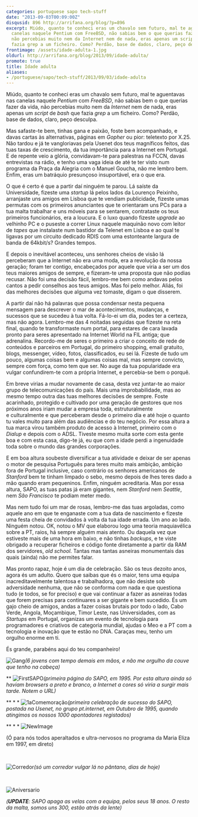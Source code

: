 ```yaml
---
categories: portuguese sapo tech-stuff
date: "2013-09-03T00:09:00Z"
disqusid: 896 http://arrifana.org/blog/?p=896
excerpt: Miúdo, quanto te conheci eras um chavalo sem futuro, mal te aguentavas nas
  canelas naquele Pentium com FreeBSD, não sabias bem o que querias fazer da vida,
  não percebias muito nem da Internet nem de nada, eras apenas um script de bash que
  fazia grep a um ficheiro. Como? Perdão, base de dados, claro, peço desculpa.
frontimage: /assets/idade-adulta-1.jpg
oldurl: http://arrifana.org/blog/2013/09/idade-adulta/
promote: true
title: Idade adulta
aliases:
- /portuguese/sapo/tech-stuff/2013/09/03/idade-adulta
---
```


Miúdo, quanto te conheci eras um chavalo sem futuro, mal te aguentavas nas canelas naquele *Pentium* com *FreeBSD*, não sabias bem o que querias fazer da vida, não percebias muito nem da *Internet* nem de nada, eras apenas um *script* de *bash* que fazia *grep* a um ficheiro. Como? Perdão, base de dados, claro, peço desculpa.

Mas safaste-te bem, tinhas gana e paixão, foste bem acompanhado, e davas cartas às alternativas, páginas em *Gopher* ou pior: teletexto por X.25. Não tardou e já te vangloriavas pela Usenet dos teus magníficos feitos, das tuas taxas de crescimento, da tua importância para a Internet em Portugal. E de repente veio a glória, convidavam-te para palestras na FCCN, davas entrevistas na rádio, e tenho uma vaga ideia de até te ter visto num programa da Praça da Alegria com o Manuel Goucha, não me lembro bem. Enfim, eras um batráquio presunçoso insuportável, era o que era.

O que é certo é que a partir daí ninguém te parou. Lá saíste da Universidade, fizeste uma *startup* lá pelos lados da Lourenço Peixinho, arranjaste uns amigos em Lisboa que te vendiam publicidade, fizeste umas permutas com os primeiros anunciantes que te orientaram uns PCs para a tua malta trabalhar e uns móveis para se sentarem, contrataste os teus primeiros funcionários, era a loucura. E o luxo quando fizeste *upgrade* ao velhinho PC e o puseste a correr Linux naquele maquinão novo com leitor de *tapes* que instalaste num bastidor da Telenet em Lisboa e ao qual te ligavas por um circuito dedicado RDIS com uma estonteante largura de banda de 64kbit/s? Grandes tempos.

E depois o inevitável aconteceu, uns senhores cheios de visão lá perceberam que a Internet não era uma moda, era a revolução da nossa geração; foram ter contigo, encabeçados por aquele que viria a ser um dos teus maiores amigos de sempre, e fizeram-te uma proposta que não podias recusar. Não foi uma decisão fácil, lembro-me bem como andavas pelos cantos a pedir conselhos aos teus amigos. Mas foi pelo melhor. Aliás, foi das melhores decisões que alguma vez tomaste, digam o que disserem.

A partir daí não há palavras que possa condensar nesta pequena mensagem para descrever o mar de acontecimentos, mudanças, e sucessos que se sucedeu à tua volta. Fá-lo-ei um dia, podes ter a certeza, mas não agora. Lembro-me das 4 noitadas seguidas que fizeste na reta final, quando te transformaste num portal, para estares de cara lavada pronto para seres apresentado na Internet World na FIL antiga; que adrenalina. Recordo-me de seres o primeiro a criar o conceito de rede de conteúdos e parceiros em Portugal, do primeiro shopping, email gratuito, blogs, messenger, vídeo, fotos, classificados, eu sei lá. Fizeste de tudo um pouco, algumas coisas bem e algumas coisas mal, mas sempre convicto, sempre com força, como tem que ser. No auge da tua popularidade era vulgar confundirem-te com a própria Internet, e percebia-se bem o porquê.

Em breve virias a mudar novamente de casa, desta vez juntar-te ao maior grupo de telecomunicações do país. Mais uma improbabilidade, mas ao mesmo tempo outra das tuas melhores decisões de sempre. Foste acarinhado, protegido e cultivado por uma geração de gestores que nos próximos anos iriam mudar a empresa toda, estruturalmente e culturalmente e que perceberam desde o primeiro dia e até hoje o quanto tu vales muito para além das audiências e do teu negócio. Por essa altura a tua marca virou também produto de acesso à Internet, primeiro com o *Dialup* e depois com o ADSL. Tiveste mesmo muita sorte com esta gente boa e com esta casa, digo-te já, eu que com a idade perdi a ingenuidade toda sobre o mundo das grandes corporações.

E em boa altura soubeste diversificar a tua atividade e deixar de ser apenas o motor de pesquisa Português para teres muito mais ambição, ambição fora de Portugal inclusive, caso contrário os senhores americanos de *Stanford* bem te tinham limpado o sebo, mesmo depois de lhes teres dado a mão quando eram pequeninos. Enfim, ninguém acreditaria. Mas por essa altura, SAPO, as tuas patas já eram gigantes, nem *Stanford* nem *Seattle*, nem *São Francisco* te podiam meter medo.

Mas nem tudo foi um mar de rosas, lembro-me das tuas argoladas, como aquele ano em que te enganaste com a tua data de nascimento e fizeste uma festa cheia de convidados à volta da tua idade errada. Um ano ao lado. Ninguém notou. OK, notou o MV que elaborou logo uma teoria maquiavélica sobre a PT, raios, há sempre alguém mais atento. Ou daquela vez que estiveste mais de uma hora em baixo, e não tinhas *backups*, e te viste obrigado a recuperar ficheiros e código fonte diretamente a partir da RAM dos servidores, *old school*. Tantas mas tantas asneiras monumentais das quais (ainda) não me permites falar.

Mas pronto rapaz, hoje é um dia de celebração. São os teus dezoito anos, agora és um adulto. Quero que saibas que és o maior, tens uma equipa inacreditavelmente talentosa e trabalhadora, que não desiste sob adversidade nenhuma, que não se conforma com nada e que questiona tudo (e todos, se for preciso) e que vai continuar a fazer as asneiras todas que forem precisas para continuares a ser gigante e bem sucedido. És um gajo cheio de amigos, andas a fazer coisas brutais por todo o lado, Cabo Verde, Angola, Moçambique, Timor Leste, nas Universidades, com as *Startups* em Portugal, organizas um evento de tecnologia para programadores e criativos de categoria mundial, ajudas o Meo e a PT com a tecnologia e inovação que te estão no DNA. Caraças meu, tenho um orgulho enorme em ti.

És grande, parabéns aqui do teu companheiro!

![Gang](/assets/idade-adulta-1.jpg "Gang")*(6 jovens com tempo demais em mãos, e não me orgulho da couve que tenho na cabeça)*

** ![FirstSAPO](/assets/idade-adulta-2.jpg "FirstSAPO")*(primeira página do SAPO, em 1995. Por esta altura ainda só haviam browsers a preto e branco, a Internet a cores só viria a surgir mais tarde. Notem o URL)*

** * * ![1aComemoração](/assets/idade-adulta-3.jpg "1aComemoração")*(primeira celebração de sucesso do SAPO, postada na Usenet, no grupo pt.internet, em Outubro de 1995, quando atingimos os nossos 1000 apontadores registados)*

** * * ![NewImage](/assets/idade-adulta-4.jpg "NewImage")

(Ó para nós todos aperaltados e ultra-nervosos no programa da Maria Eliza em 1997, em direto)

 

![Corredor](/assets/idade-adulta-5.jpg "Corredor")*(só um corredor vulgar lá no pântano, dias de hoje)*

 

![Aniversario](/assets/idade-adulta-6.jpg "Aniversario")

*(**UPDATE**: SAPO apaga as velas com a equipa, pelos seus 18 anos. O resto da malta, somos uns 300, estão atrás da lente)*